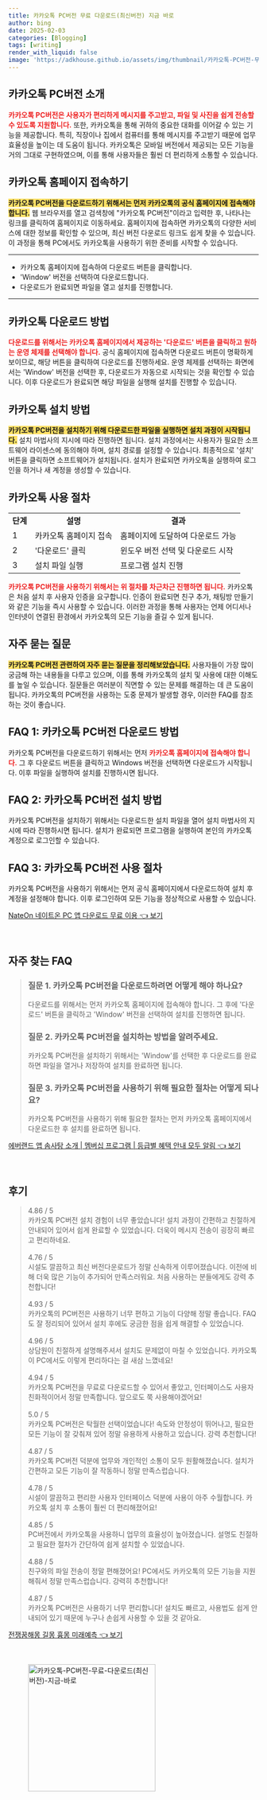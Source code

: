 ```yaml
---
title: 카카오톡 PC버전 무료 다운로드(최신버전) 지금 바로
author: bing
date: 2025-02-03
categories: [Blogging]
tags: [writing]
render_with_liquid: false
image: 'https://adkhouse.github.io/assets/img/thumbnail/카카오톡-PC버전-무료-다운로드(최신버전)-지금-바로.webp'
---
```



<h2 id='카카오톡_PC버전_소개'>카카오톡 PC버전 소개</h2>

<p><b><span style="color: #ee2323;">카카오톡 PC버전은 사용자가 편리하게 메시지를 주고받고, 파일 및 사진을 쉽게 전송할 수 있도록 지원합니다.</span></b> 또한, 카카오톡을 통해 귀하의 중요한 대화를 이어갈 수 있는 기능을 제공합니다. 특히, 직장이나 집에서 컴퓨터를 통해 메시지를 주고받기 때문에 업무 효율성을 높이는 데 도움이 됩니다. 카카오톡은 모바일 버전에서 제공되는 모든 기능을 거의 그대로 구현하였으며, 이를 통해 사용자들은 훨씬 더 편리하게 소통할 수 있습니다.</p>

<h2 id='카카오톡_홈페이지_접속하기'>카카오톡 홈페이지 접속하기</h2>

<p><b><span style="background-color: #ffe066;">카카오톡 PC버전을 다운로드하기 위해서는 먼저 카카오톡의 공식 홈페이지에 접속해야 합니다.</span></b> 웹 브라우저를 열고 검색창에 "카카오톡 PC버전"이라고 입력한 후, 나타나는 링크를 클릭하여 홈페이지로 이동하세요. 홈페이지에 접속하면 카카오톡의 다양한 서비스에 대한 정보를 확인할 수 있으며, 최신 버전 다운로드 링크도 쉽게 찾을 수 있습니다. 이 과정을 통해 PC에서도 카카오톡을 사용하기 위한 준비를 시작할 수 있습니다.</p>

<hr />

<ul>
    <li>카카오톡 홈페이지에 접속하여 다운로드 버튼을 클릭합니다.</li>
    <li>'Window' 버전을 선택하여 다운로드합니다.</li>
    <li>다운로드가 완료되면 파일을 열고 설치를 진행합니다.</li>
</ul>

<hr />

<h2 id='카카오톡_다운로드_방법'>카카오톡 다운로드 방법</h2>

<p><b><span style="color: #ee2323;">다운로드를 위해서는 카카오톡 홈페이지에서 제공하는 '다운로드' 버튼을 클릭하고 원하는 운영 체제를 선택해야 합니다.</span></b> 공식 홈페이지에 접속하면 다운로드 버튼이 명확하게 보이므로, 해당 버튼을 클릭하여 다운로드를 진행하세요. 운영 체제를 선택하는 화면에서는 'Window' 버전을 선택한 후, 다운로드가 자동으로 시작되는 것을 확인할 수 있습니다. 이후 다운로드가 완료되면 해당 파일을 실행해 설치를 진행할 수 있습니다.</p>

<h2 id='카카오톡_설치_방법'>카카오톡 설치 방법</h2>

<p><b><span style="background-color: #ffe066;">카카오톡 PC버전을 설치하기 위해 다운로드한 파일을 실행하면 설치 과정이 시작됩니다.</span></b> 설치 마법사의 지시에 따라 진행하면 됩니다. 설치 과정에서는 사용자가 필요한 소프트웨어 라이센스에 동의해야 하며, 설치 경로를 설정할 수 있습니다. 최종적으로 '설치' 버튼을 클릭하면 소프트웨어가 설치됩니다. 설치가 완료되면 카카오톡을 실행하여 로그인을 하거나 새 계정을 생성할 수 있습니다.</p>

<h2 id='카카오톡_사용_절차'>카카오톡 사용 절차</h2>

<table>
    <tr>
        <td style="text-align: center; height: 17px;"><b>단계</b></td>
        <td style="text-align: center; height: 17px;"><b>설명</b></td>
        <td style="text-align: center; height: 17px;"><b>결과</b></td>
    </tr>
    <tr>
        <td>1</td>
        <td>카카오톡 홈페이지 접속</td>
        <td>홈페이지에 도달하여 다운로드 가능</td>
    </tr>
    <tr>
        <td>2</td>
        <td>'다운로드' 클릭</td>
        <td>윈도우 버전 선택 및 다운로드 시작</td>
    </tr>
    <tr>
        <td>3</td>
        <td>설치 파일 실행</td>
        <td>프로그램 설치 진행</td>
    </tr>
</table>

<p><b><span style="color: #ee2323;">카카오톡 PC버전을 사용하기 위해서는 위 절차를 차근차근 진행하면 됩니다.</span></b> 카카오톡은 처음 설치 후 사용자 인증을 요구합니다. 인증이 완료되면 친구 추가, 채팅방 만들기와 같은 기능을 즉시 사용할 수 있습니다. 이러한 과정을 통해 사용자는 언제 어디서나 인터넷이 연결된 환경에서 카카오톡의 모든 기능을 즐길 수 있게 됩니다.</p>

<h2 id='자주_묻는_질문'>자주 묻는 질문</h2>

<p><b><span style="background-color: #ffe066;">카카오톡 PC버전 관련하여 자주 묻는 질문을 정리해보았습니다.</span></b> 사용자들이 가장 많이 궁금해 하는 내용들을 다루고 있으며, 이를 통해 카카오톡의 설치 및 사용에 대한 이해도를 높일 수 있습니다. 질문들은 여러분이 직면할 수 있는 문제를 해결하는 데 큰 도움이 됩니다. 카카오톡의 PC버전을 사용하는 도중 문제가 발생할 경우, 이러한 FAQ를 참조하는 것이 좋습니다.</p>

<h2 id='FAQ_1'>FAQ 1: 카카오톡 PC버전 다운로드 방법</h2>

<p>카카오톡 PC버전을 다운로드하기 위해서는 먼저 <b><span style="color: #ee2323;">카카오톡 홈페이지에 접속해야 합니다.</span></b> 그 후 다운로드 버튼을 클릭하고 Windows 버전을 선택하면 다운로드가 시작됩니다. 이후 파일을 실행하여 설치를 진행하시면 됩니다.</p>

<h2 id='FAQ_2'>FAQ 2: 카카오톡 PC버전 설치 방법</h2>

<p>카카오톡 PC버전을 설치하기 위해서는 다운로드한 설치 파일을 열어 설치 마법사의 지시에 따라 진행하시면 됩니다. 설치가 완료되면 프로그램을 실행하여 본인의 카카오톡 계정으로 로그인할 수 있습니다.</p>

<h2 id='FAQ_3'>FAQ 3: 카카오톡 PC버전 사용 절차</h2>

<p>카카오톡 PC버전을 사용하기 위해서는 먼저 공식 홈페이지에서 다운로드하여 설치 후 계정을 설정해야 합니다. 이후 로그인하여 모든 기능을 정상적으로 사용할 수 있습니다.</p>


<p><a class="click-button" title="NateOn 네이트온 PC 앱 다운로드 무료 이용" href="https://adkhouse.github.io/posts/NateOn-%EB%84%A4%EC%9D%B4%ED%8A%B8%EC%98%A8-PC-%EC%95%B1-%EB%8B%A4%EC%9A%B4%EB%A1%9C%EB%93%9C-%EB%AC%B4%EB%A3%8C-%EC%9D%B4%EC%9A%A9/" rel="dofollow">NateOn 네이트온 PC 앱 다운로드 무료 이용 👈 보기</a></p><br>
<h2 id='자주_찾는_FAQ'>자주 찾는 FAQ</h2>
<div itemscope="" itemtype="https://schema.org/FAQPage"> 
<blockquote> 
<div itemscope="" itemprop="mainEntity" itemtype="https://schema.org/Question"> 
<h3 itemprop="name">질문 1. 카카오톡 PC버전을 다운로드하려면 어떻게 해야 하나요?</h3> 
<div itemscope="" itemprop="acceptedAnswer" itemtype="https://schema.org/Answer"> 
<span itemprop="text"> 
<p>다운로드를 위해서는 먼저 카카오톡 홈페이지에 접속해야 합니다. 그 후에 '다운로드' 버튼을 클릭하고 'Window' 버전을 선택하여 설치를 진행하면 됩니다.</p> 
</span> 
</div> 
</div> 
<div itemscope="" itemprop="mainEntity" itemtype="https://schema.org/Question"> 
<h3 itemprop="name">질문 2. 카카오톡 PC버전을 설치하는 방법을 알려주세요.</h3> 
<div itemscope="" itemprop="acceptedAnswer" itemtype="https://schema.org/Answer"> 
<span itemprop="text"> 
<p>카카오톡 PC버전을 설치하기 위해서는 'Window'를 선택한 후 다운로드를 완료하면 파일을 열거나 저장하여 설치를 완료하면 됩니다.</p> 
</span> 
</div> 
</div> 
<div itemscope="" itemprop="mainEntity" itemtype="https://schema.org/Question"> 
<h3 itemprop="name">질문 3. 카카오톡 PC버전을 사용하기 위해 필요한 절차는 어떻게 되나요?</h3> 
<div itemscope="" itemprop="acceptedAnswer" itemtype="https://schema.org/Answer"> 
<span itemprop="text"> 
<p>카카오톡 PC버전을 사용하기 위해 필요한 절차는 먼저 카카오톡 홈페이지에서 다운로드한 후 설치를 완료하면 됩니다.</p> 
</span> 
</div> 
</div> 
</blockquote> 
</div>
<p><a class="click-button" title="에버랜드 앱 솜사탕 소개 | 멤버십 프로그램 | 등급별 혜택 안내 모두 알림" href="https://adkhouse.github.io/posts/%EC%97%90%EB%B2%84%EB%9E%9C%EB%93%9C-%EC%95%B1-%EC%86%9C%EC%82%AC%ED%83%95-%EC%86%8C%EA%B0%9C-%EB%A9%A4%EB%B2%84%EC%8B%AD-%ED%94%84%EB%A1%9C%EA%B7%B8%EB%9E%A8-%EB%93%B1%EA%B8%89%EB%B3%84-%ED%98%9C%ED%83%9D-%EC%95%88%EB%82%B4-%EB%AA%A8%EB%91%90-%EC%95%8C%EB%A6%BC/" rel="dofollow">에버랜드 앱 솜사탕 소개 | 멤버십 프로그램 | 등급별 혜택 안내 모두 알림 👈 보기</a></p><br>
<h2 id='후기'>후기</h2>
<div itemscope itemtype="https://schema.org/Product">
  <blockquote>
  <div itemprop="review" itemscope itemtype="https://schema.org/Review">
      <div itemprop="reviewRating" itemscope itemtype="https://schema.org/Rating"> <span itemprop="ratingValue">4.86</span> / <span itemprop="bestRating">5</span> </div>
      <span itemprop="reviewBody">카카오톡 PC버전 설치 경험이 너무 좋았습니다! 설치 과정이 간편하고 친절하게 안내되어 있어서 쉽게 완료할 수 있었습니다. 더욱이 메시지 전송이 굉장히 빠르고 편리하네요.</span>
  </div>
  <br>
  <div itemprop="review" itemscope itemtype="https://schema.org/Review">
      <div itemprop="reviewRating" itemscope itemtype="https://schema.org/Rating"> <span itemprop="ratingValue">4.76</span> / <span itemprop="bestRating">5</span> </div>
      <span itemprop="reviewBody">시설도 깔끔하고 최신 버전다운로드가 정말 신속하게 이루어졌습니다. 이전에 비해 더욱 많은 기능이 추가되어 만족스러워요. 처음 사용하는 분들에게도 강력 추천합니다!</span>
  </div>
  <br>
  <div itemprop="review" itemscope itemtype="https://schema.org/Review">
      <div itemprop="reviewRating" itemscope itemtype="https://schema.org/Rating"> <span itemprop="ratingValue">4.93</span> / <span itemprop="bestRating">5</span> </div>
      <span itemprop="reviewBody">카카오톡의 PC버전은 사용하기 너무 편하고 기능이 다양해 정말 좋습니다. FAQ도 잘 정리되어 있어서 설치 후에도 궁금한 점을 쉽게 해결할 수 있었습니다.</span>
  </div>
  <br>
  <div itemprop="review" itemscope itemtype="https://schema.org/Review">
      <div itemprop="reviewRating" itemscope itemtype="https://schema.org/Rating"> <span itemprop="ratingValue">4.96</span> / <span itemprop="bestRating">5</span> </div>
      <span itemprop="reviewBody">상담원이 친절하게 설명해주셔서 설치도 문제없이 마칠 수 있었습니다. 카카오톡이 PC에서도 이렇게 편리하다는 걸 새삼 느꼈네요!</span>
  </div>
  <br>
  <div itemprop="review" itemscope itemtype="https://schema.org/Review">
      <div itemprop="reviewRating" itemscope itemtype="https://schema.org/Rating"> <span itemprop="ratingValue">4.94</span> / <span itemprop="bestRating">5</span> </div>
      <span itemprop="reviewBody">카카오톡 PC버전을 무료로 다운로드할 수 있어서 좋았고, 인터페이스도 사용자 친화적이어서 정말 만족합니다. 앞으로도 쭉 사용해야겠어요!</span>
  </div>
  <br>
  <div itemprop="review" itemscope itemtype="https://schema.org/Review">
      <div itemprop="reviewRating" itemscope itemtype="https://schema.org/Rating"> <span itemprop="ratingValue">5.0</span> / <span itemprop="bestRating">5</span> </div>
      <span itemprop="reviewBody">카카오톡 PC버전은 탁월한 선택이었습니다! 속도와 안정성이 뛰어나고, 필요한 모든 기능이 잘 갖춰져 있어 정말 유용하게 사용하고 있습니다. 강력 추천합니다!</span>
  </div>
  <br>
  <div itemprop="review" itemscope itemtype="https://schema.org/Review">
      <div itemprop="reviewRating" itemscope itemtype="https://schema.org/Rating"> <span itemprop="ratingValue">4.87</span> / <span itemprop="bestRating">5</span> </div>
      <span itemprop="reviewBody">카카오톡 PC버전 덕분에 업무와 개인적인 소통이 모두 원활해졌습니다. 설치가 간편하고 모든 기능이 잘 작동하니 정말 만족스럽습니다.</span>
  </div>
  <br>
  <div itemprop="review" itemscope itemtype="https://schema.org/Review">
      <div itemprop="reviewRating" itemscope itemtype="https://schema.org/Rating"> <span itemprop="ratingValue">4.78</span> / <span itemprop="bestRating">5</span> </div>
      <span itemprop="reviewBody">시설이 깔끔하고 편리한 사용자 인터페이스 덕분에 사용이 아주 수월합니다. 카카오톡 설치 후 소통이 훨씬 더 편리해졌어요!</span>
  </div>
  <br>
  <div itemprop="review" itemscope itemtype="https://schema.org/Review">
      <div itemprop="reviewRating" itemscope itemtype="https://schema.org/Rating"> <span itemprop="ratingValue">4.85</span> / <span itemprop="bestRating">5</span> </div>
      <span itemprop="reviewBody">PC버전에서 카카오톡을 사용하니 업무의 효율성이 높아졌습니다. 설명도 친절하고 필요한 절차가 간단하여 쉽게 설치할 수 있었습니다.</span>
  </div>
  <br>
  <div itemprop="review" itemscope itemtype="https://schema.org/Review">
      <div itemprop="reviewRating" itemscope itemtype="https://schema.org/Rating"> <span itemprop="ratingValue">4.88</span> / <span itemprop="bestRating">5</span> </div>
      <span itemprop="reviewBody">친구와의 파일 전송이 정말 편해졌어요! PC에서도 카카오톡의 모든 기능을 지원해줘서 정말 만족스럽습니다. 강력히 추천합니다!</span>
  </div>
  <br>
  <div itemprop="review" itemscope itemtype="https://schema.org/Review">
      <div itemprop="reviewRating" itemscope itemtype="https://schema.org/Rating"> <span itemprop="ratingValue">4.87</span> / <span itemprop="bestRating">5</span> </div>
      <span itemprop="reviewBody">카카오톡 PC버전은 사용하기 너무 편리합니다! 설치도 빠르고, 사용법도 쉽게 안내되어 있기 때문에 누구나 손쉽게 사용할 수 있을 것 같아요.</span>
  </div>
  </blockquote>
</div>
<p><a class="click-button" title="전쟁꿈해몽 길몽 흉몽 미래예측" href="https://adkhouse.github.io/posts/%EC%A0%84%EC%9F%81%EA%BF%88%ED%95%B4%EB%AA%BD-%EA%B8%B8%EB%AA%BD-%ED%9D%89%EB%AA%BD-%EB%AF%B8%EB%9E%98%EC%98%88%EC%B8%A1/" rel="dofollow">전쟁꿈해몽 길몽 흉몽 미래예측 👈 보기</a></p><br>
<figure class="image"><img src="https://adkhouse.github.io/assets/img/thumbnail/카카오톡-PC버전-무료-다운로드(최신버전)-지금-바로.webp" alt="카카오톡-PC버전-무료-다운로드(최신버전)-지금-바로" width="256" height="256"></figure>